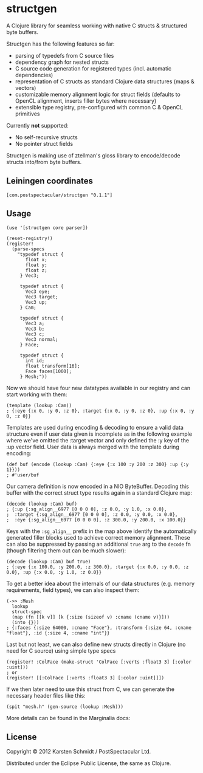 # structgen

A Clojure library for seamless working with native C structs & structured byte buffers.

Structgen has the following features so far:

* parsing of typedefs from C source files
* dependency graph for nested structs
* C source code generation for registered types (incl. automatic dependencies)
* representation of C structs as standard Clojure data structures (maps & vectors)
* customizable memory alignment logic for struct fields (defaults to OpenCL alignment, inserts filler bytes where necessary)
* extensible type registry, pre-configured with common C & OpenCL primitives

Currently **not** supported:

* No self-recursive structs
* No pointer struct fields

Structgen is making use of ztellman's gloss library to encode/decode structs into/from byte buffers.

## Leiningen coordinates

    [com.postspectacular/structgen "0.1.1"]

## Usage

    (use '[structgen core parser])
    
    (reset-registry!)
    (register!
      (parse-specs
        "typedef struct {
           float x;
           float y;
           float z;
         } Vec3;
    
         typedef struct {
           Vec3 eye;
           Vec3 target;
           Vec3 up;
         } Cam;
    
         typedef struct {
           Vec3 a;
           Vec3 b;
           Vec3 c;
           Vec3 normal;
         } Face;
    
         typedef struct {
           int id;
           float transform[16];
           Face faces[1000];
         } Mesh;"))

Now we should have four new datatypes available in our registry and can start working with them:

    (template (lookup :Cam))
    ; {:eye {:x 0, :y 0, :z 0}, :target {:x 0, :y 0, :z 0}, :up {:x 0, :y 0, :z 0}}

Templates are used during encoding & decoding to ensure a valid data structure even if user data given is incomplete as in the following example where we've omitted the :target vector and only defined the :y key of the :up vector field. User data is always merged with the template during encoding:
    
    (def buf (encode (lookup :Cam) {:eye {:x 100 :y 200 :z 300} :up {:y 1}}))
    ; #'user/buf

Our camera definition is now encoded in a NIO ByteBuffer. Decoding this buffer with the correct struct type results again in a standard Clojure map:

    (decode (lookup :Cam) buf)
    ; {:up {:sg_align__6977 [0 0 0 0], :z 0.0, :y 1.0, :x 0.0},
    ;  :target {:sg_align__6977 [0 0 0 0], :z 0.0, :y 0.0, :x 0.0},
    ;  :eye {:sg_align__6977 [0 0 0 0], :z 300.0, :y 200.0, :x 100.0}}

Keys with the `:sg_align__` prefix in the map above identify the automatically generated filler blocks used to achieve correct memory alignment. These can also be suppressed by passing an additional `true` arg to the `decode` fn (though filtering them out can be much slower):

    (decode (lookup :Cam) buf true)
    ; {:eye {:x 100.0, :y 200.0, :z 300.0}, :target {:x 0.0, :y 0.0, :z 0.0}, :up {:x 0.0, :y 1.0, :z 0.0}}

To get a better idea about the internals of our data structures (e.g. memory requirements, field types), we can also inspect them:

    (->> :Mesh
      lookup
      struct-spec
      (map (fn [[k v]] [k {:size (sizeof v) :cname (cname v)}]))
      (into {}))
    ; {:faces {:size 64000, :cname "Face"}, :transform {:size 64, :cname "float"}, :id {:size 4, :cname "int"}}

Last but not least, we can also define new structs directly in Clojure (no need for C source) using simple type specs

    (register! :ColFace (make-struct 'ColFace [:verts :float3 3] [:color :uint]))
    ; or
    (register! [[:ColFace [:verts :float3 3] [:color :uint]]])

If we then later need to use this struct from C, we can generate the necessary header files like this:

    (spit "mesh.h" (gen-source (lookup :Mesh)))

More details can be found in the Marginalia docs: <url>

## License

Copyright © 2012 Karsten Schmidt / PostSpectacular Ltd.

Distributed under the Eclipse Public License, the same as Clojure.
